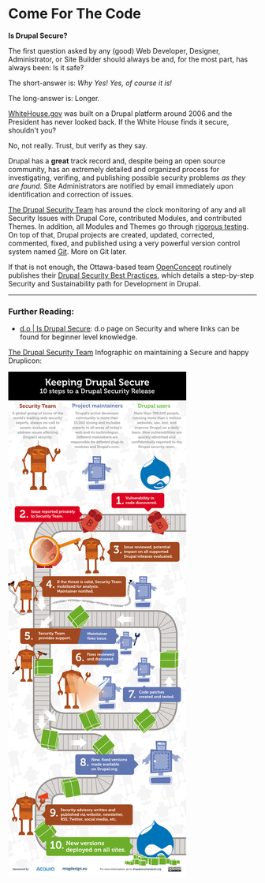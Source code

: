 # Come For The Code

**Is Drupal Secure?**

The first question asked by any \(good\) Web Developer, Designer, Administrator, or Site Builder should always be and, for the most part, has always been: Is it safe?

The short-answer is: *Why Yes! Yes, of course it is!*

The long-answer is: Longer.

[WhiteHouse.gov](https://www.whitehouse.gov/ "WhiteHouse.gov") was built on a Drupal platform around 2006 and the President has never looked back. If the White House finds it secure, shouldn't you? 

No, not really. Trust, but verify as they say. 

Drupal has a **great** track record and, despite being an open source community, has an extremely detailed and organized process for investigating, verifing, and publishing possible security problems *as they are found*. Site Administrators are notified by email immediately upon identification and correction of issues. 

[The Drupal Security Team](https://www.drupal.org/security-team "The Drupal Security Team") has around the clock monitoring of any and all Security Issues with Drupal Core, contributed Modules, and contributed Themes. In addition, all Modules and Themes go through [rigorous testing](https://www.drupal.org/automated-testing/faq). On top of that, Drupal projects are created, updated, corrected, commented, fixed, and published using a very powerful version control system named [Git](https://www.drupal.org/documentation/git). More on Git later.

If that is not enough, the Ottawa-based team [OpenConcept](http://openconcept.ca/) routinely publishes their [Drupal Security Best Practices](http://openconcept.ca/sites/openconcept/files/drupal_security_best_practices_v1.3_-_2015-12-8_0.pdf), which details a step-by-step Security and Sustainability path for Development in Drupal.

-----

### Further Reading:

 + [d.o | Is Drupal Secure](https://www.drupal.org/documentation/is-drupal-secure "Is Drupal Secure?"): d.o page on Security and where links can be found for beginner level knowledge. 

[The Drupal Security Team](https://www.drupal.org/security-team "The Drupal Security Team") Infographic on maintaining a Secure and happy Druplicon:

![Keeping Drupal Secure](https://github.com/cleverington/n00b-drupal-development/blob/master/images/getting_started_img/keeping_drupal_secure.jpg "Keeping Drupal Secure")

